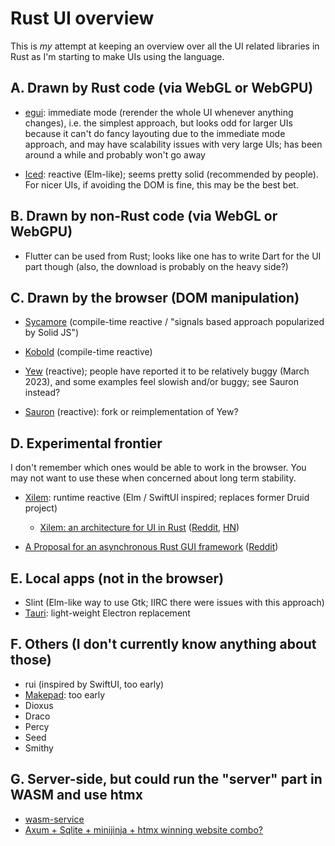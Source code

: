 # Rust UI overview

This is *my* attempt at keeping an overview over all the UI related
libraries in Rust as I'm starting to make UIs using the language.

## A. Drawn by Rust code (via WebGL or WebGPU)

- [egui](https://github.com/emilk/egui): immediate mode (rerender the whole UI whenever anything changes), i.e. the simplest approach, but looks odd for larger UIs because it can't do fancy layouting due to the immediate mode approach, and may have scalability issues with very large UIs; has been around a while and probably won't go away

- [Iced](https://iced.rs/): reactive (Elm-like); seems pretty solid (recommended by people). For nicer UIs, if avoiding the DOM is fine, this may be the best bet.

## B. Drawn by non-Rust code (via WebGL or WebGPU)

- Flutter can be used from Rust; looks like one has to write Dart for the UI part though (also, the download is probably on the heavy side?)

## C. Drawn by the browser (DOM manipulation)

- [Sycamore](https://sycamore-rs.netlify.app/) (compile-time reactive / "signals based approach popularized by Solid JS")

- [Kobold](https://docs.rs/kobold/latest/kobold/) (compile-time reactive)

- [Yew](https://yew.rs/) (reactive); people have reported it to be relatively buggy (March 2023), and some examples feel slowish and/or buggy; see Sauron instead?

- [Sauron](https://github.com/ivanceras/sauron) (reactive): fork or reimplementation of Yew?

## D. Experimental frontier

I don't remember which ones would be able to work in the browser. You may not want to use these when concerned about long term stability.

- [Xilem](https://github.com/linebender/xilem): runtime reactive (Elm / SwiftUI inspired; replaces former Druid project)

    * [Xilem: an architecture for UI in Rust](https://raphlinus.github.io/rust/gui/2022/05/07/ui-architecture.html) ([Reddit](https://old.reddit.com/r/rust/comments/ukk1p4/xilem_an_architecture_for_ui_in_rust/), [HN](https://news.ycombinator.com/item?id=31297550))

- [A Proposal for an asynchronous Rust GUI framework](https://notgull.github.io/async-gui/) ([Reddit](https://old.reddit.com/r/rust/comments/13y3f3d/a_proposal_for_an_asynchronous_rust_gui_framework/))

## E. Local apps (not in the browser)

- Slint (Elm-like way to use Gtk; IIRC there were issues with this approach)
- [Tauri](https://tauri.app/): light-weight Electron replacement

## F. Others (I don't currently know anything about those)

- rui (inspired by SwiftUI, too early)
- [Makepad](https://github.com/makepad/makepad): too early
- Dioxus
- Draco
- Percy
- Seed
- Smithy

## G. Server-side, but could run the "server" part in WASM and use htmx

- [wasm-service](https://github.com/richardanaya/wasm-service)
- [Axum + Sqlite + minijinja + htmx winning website combo?](https://old.reddit.com/r/rust/comments/11gizhc/axum_sqlite_minijinja_htmx_winning_website_combo/)

